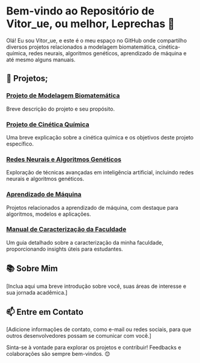 # Bem-vindo ao Repositório de Vitor_ue, ou melhor, Leprechas 👋

Olá! Eu sou Vitor_ue, e este é o meu espaço no GitHub onde compartilho diversos projetos relacionados a modelagem biomatemática, cinética-química, redes neurais, algoritmos genéticos, aprendizado de máquina e até mesmo alguns manuais.

## 🚀 Projetos;

### [Projeto de Modelagem Biomatemática](link_para_o_projeto)
Breve descrição do projeto e seu propósito.

### [Projeto de Cinética Química](link_para_o_projeto)
Uma breve explicação sobre a cinética química e os objetivos deste projeto específico.

### [Redes Neurais e Algoritmos Genéticos](link_para_o_projeto)
Exploração de técnicas avançadas em inteligência artificial, incluindo redes neurais e algoritmos genéticos.

### [Aprendizado de Máquina](link_para_o_projeto)
Projetos relacionados a aprendizado de máquina, com destaque para algoritmos, modelos e aplicações.

### [Manual de Caracterização da Faculdade](link_para_o_projeto)
Um guia detalhado sobre a caracterização da minha faculdade, proporcionando insights úteis para estudantes.

## 📚 Sobre Mim

[Inclua aqui uma breve introdução sobre você, suas áreas de interesse e sua jornada acadêmica.]

## 📫 Entre em Contato

[Adicione informações de contato, como e-mail ou redes sociais, para que outros desenvolvedores possam se comunicar com você.]

Sinta-se à vontade para explorar os projetos e contribuir! Feedbacks e colaborações são sempre bem-vindos. 😊


